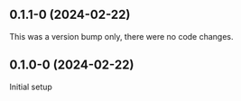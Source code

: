 ## 0.1.1-0 (2024-02-22)

This was a version bump only, there were no code changes.

## 0.1.0-0 (2024-02-22)

Initial setup
